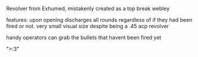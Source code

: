 Revolver from Exhumed, mistakenly created as a top break webley

features: upon opening discharges all rounds regardless of if they had been fired or not.
very small visual size despite being a .45 acp revolver

handy operators can grab the bullets that havent been fired yet

">:3"
